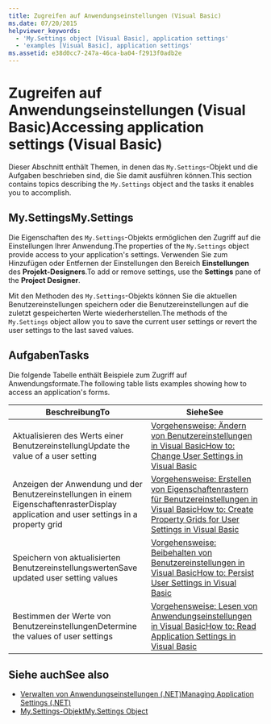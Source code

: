 ```yaml
---
title: Zugreifen auf Anwendungseinstellungen (Visual Basic)
ms.date: 07/20/2015
helpviewer_keywords:
  - 'My.Settings object [Visual Basic], application settings'
  - 'examples [Visual Basic], application settings'
ms.assetid: e38d0cc7-247a-46ca-ba04-f2913f0adb2e
---
```

# <a name="accessing-application-settings-visual-basic"></a><span data-ttu-id="4b8a2-102">Zugreifen auf Anwendungseinstellungen (Visual Basic)</span><span class="sxs-lookup"><span data-stu-id="4b8a2-102">Accessing application settings (Visual Basic)</span></span>
<span data-ttu-id="4b8a2-103">Dieser Abschnitt enthält Themen, in denen das `My.Settings`-Objekt und die Aufgaben beschrieben sind, die Sie damit ausführen können.</span><span class="sxs-lookup"><span data-stu-id="4b8a2-103">This section contains topics describing the `My.Settings` object and the tasks it enables you to accomplish.</span></span>  
  
## <a name="mysettings"></a><span data-ttu-id="4b8a2-104">My.Settings</span><span class="sxs-lookup"><span data-stu-id="4b8a2-104">My.Settings</span></span>  
 <span data-ttu-id="4b8a2-105">Die Eigenschaften des `My.Settings`-Objekts ermöglichen den Zugriff auf die Einstellungen Ihrer Anwendung.</span><span class="sxs-lookup"><span data-stu-id="4b8a2-105">The properties of the `My.Settings` object provide access to your application's settings.</span></span> <span data-ttu-id="4b8a2-106">Verwenden Sie zum Hinzufügen oder Entfernen der Einstellungen den Bereich **Einstellungen** des **Projekt-Designers**.</span><span class="sxs-lookup"><span data-stu-id="4b8a2-106">To add or remove settings, use the **Settings** pane of the **Project Designer**.</span></span>  
  
 <span data-ttu-id="4b8a2-107">Mit den Methoden des `My.Settings`-Objekts können Sie die aktuellen Benutzereinstellungen speichern oder die Benutzereinstellungen auf die zuletzt gespeicherten Werte wiederherstellen.</span><span class="sxs-lookup"><span data-stu-id="4b8a2-107">The methods of the `My.Settings` object allow you to save the current user settings or revert the user settings to the last saved values.</span></span>  
  
## <a name="tasks"></a><span data-ttu-id="4b8a2-108">Aufgaben</span><span class="sxs-lookup"><span data-stu-id="4b8a2-108">Tasks</span></span>  
 <span data-ttu-id="4b8a2-109">Die folgende Tabelle enthält Beispiele zum Zugriff auf Anwendungsformate.</span><span class="sxs-lookup"><span data-stu-id="4b8a2-109">The following table lists examples showing how to access an application's forms.</span></span>  
  
|<span data-ttu-id="4b8a2-110">Beschreibung</span><span class="sxs-lookup"><span data-stu-id="4b8a2-110">To</span></span>|<span data-ttu-id="4b8a2-111">Siehe</span><span class="sxs-lookup"><span data-stu-id="4b8a2-111">See</span></span>|  
|--------|---------|  
|<span data-ttu-id="4b8a2-112">Aktualisieren des Werts einer Benutzereinstellung</span><span class="sxs-lookup"><span data-stu-id="4b8a2-112">Update the value of a user setting</span></span>|[<span data-ttu-id="4b8a2-113">Vorgehensweise: Ändern von Benutzereinstellungen in Visual Basic</span><span class="sxs-lookup"><span data-stu-id="4b8a2-113">How to: Change User Settings in Visual Basic</span></span>](../../../../visual-basic/developing-apps/programming/app-settings/how-to-change-user-settings.md)|  
|<span data-ttu-id="4b8a2-114">Anzeigen der Anwendung und der Benutzereinstellungen in einem Eigenschaftenraster</span><span class="sxs-lookup"><span data-stu-id="4b8a2-114">Display application and user settings in a property grid</span></span>|[<span data-ttu-id="4b8a2-115">Vorgehensweise: Erstellen von Eigenschaftenrastern für Benutzereinstellungen in Visual Basic</span><span class="sxs-lookup"><span data-stu-id="4b8a2-115">How to: Create Property Grids for User Settings in Visual Basic</span></span>](../../../../visual-basic/developing-apps/programming/app-settings/how-to-create-property-grids-for-user-settings.md)|  
|<span data-ttu-id="4b8a2-116">Speichern von aktualisierten Benutzereinstellungswerten</span><span class="sxs-lookup"><span data-stu-id="4b8a2-116">Save updated user setting values</span></span>|[<span data-ttu-id="4b8a2-117">Vorgehensweise: Beibehalten von Benutzereinstellungen in Visual Basic</span><span class="sxs-lookup"><span data-stu-id="4b8a2-117">How to: Persist User Settings in Visual Basic</span></span>](../../../../visual-basic/developing-apps/programming/app-settings/how-to-persist-user-settings.md)|  
|<span data-ttu-id="4b8a2-118">Bestimmen der Werte von Benutzereinstellungen</span><span class="sxs-lookup"><span data-stu-id="4b8a2-118">Determine the values of user settings</span></span>|[<span data-ttu-id="4b8a2-119">Vorgehensweise: Lesen von Anwendungseinstellungen in Visual Basic</span><span class="sxs-lookup"><span data-stu-id="4b8a2-119">How to: Read Application Settings in Visual Basic</span></span>](../../../../visual-basic/developing-apps/programming/app-settings/how-to-read-application-settings.md)|  
  
## <a name="see-also"></a><span data-ttu-id="4b8a2-120">Siehe auch</span><span class="sxs-lookup"><span data-stu-id="4b8a2-120">See also</span></span>

- [<span data-ttu-id="4b8a2-121">Verwalten von Anwendungseinstellungen (.NET)</span><span class="sxs-lookup"><span data-stu-id="4b8a2-121">Managing Application Settings (.NET)</span></span>](/visualstudio/ide/managing-application-settings-dotnet)
- [<span data-ttu-id="4b8a2-122">My.Settings-Objekt</span><span class="sxs-lookup"><span data-stu-id="4b8a2-122">My.Settings Object</span></span>](../../../../visual-basic/language-reference/objects/my-settings-object.md)
